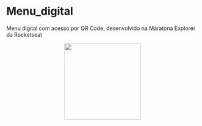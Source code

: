 # Menu_digital

Menu digital com acesso por QR Code, desenvolvido na Maratona Explorer da Rocketseat


<div align="center">
<img src="https://user-images.githubusercontent.com/98330252/184195899-6a47afc0-1588-4402-907a-0e8dd79f6b69.png" width="200px">
</div>
